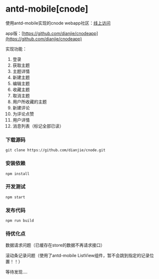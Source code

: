 # antd-mobile[cnode]
使用antd-mobile实现的cnode webapp社区：[线上访问](http://jjboom.net/cnode)

app版：[https://github.com/dianjie/cnodeapp](https://github.com/dianjie/cnodeapp)

实现功能：
  1. 登录
  2. 获取主题
  3. 主题详情
  4. 新建主题
  5. 编辑主题
  6. 收藏主题
  7. 取消主题
  8. 用户所收藏的主题
  9. 新建评论
  10. 为评论点赞
  11. 用户详情
  12. 消息列表（标记全部已读）
  

### 下载源码 ###
    git clone https://github.com/dianjie/cnode.git
### 安装依赖 ###
    npm install
### 开发测试 ###
    npm start
### 发布代码 ###
    npm run build
### 待优化点 ###

  数据请求问题（已缓存在store的数据不再请求接口）
  
  滚动条记录问题（使用了antd-mobile ListView组件，暂不会跳到指定的记录位置！！）
  
  等待发现....
